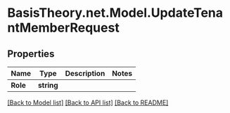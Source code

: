 # BasisTheory.net.Model.UpdateTenantMemberRequest

## Properties

Name | Type | Description | Notes
------------ | ------------- | ------------- | -------------
**Role** | **string** |  | 

[[Back to Model list]](../README.md#documentation-for-models) [[Back to API list]](../README.md#documentation-for-api-endpoints) [[Back to README]](../README.md)

